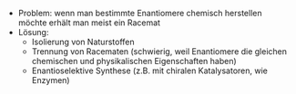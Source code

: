 - Problem: wenn man bestimmte Enantiomere chemisch herstellen möchte erhält man meist ein Racemat
- Lösung:
	- Isolierung von Naturstoffen 
	- Trennung von Racematen (schwierig, weil Enantiomere die gleichen chemischen und physikalischen Eigenschaften haben)
	- Enantioselektive Synthese (z.B. mit chiralen Katalysatoren, wie Enzymen)
